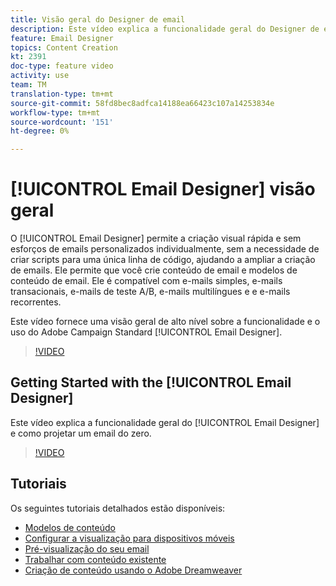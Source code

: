 ```yaml
---
title: Visão geral do Designer de email
description: Este vídeo explica a funcionalidade geral do Designer de email e como projetar um email do zero.Esta página lista todos os vídeos de recursos disponíveis para o designer de email do Adobe Campaign
feature: Email Designer
topics: Content Creation
kt: 2391
doc-type: feature video
activity: use
team: TM
translation-type: tm+mt
source-git-commit: 58fd8bec8adfca14188ea66423c107a14253834e
workflow-type: tm+mt
source-wordcount: '151'
ht-degree: 0%

---
```



# [!UICONTROL Email Designer] visão geral

O [!UICONTROL Email Designer] permite a criação visual rápida e sem esforços de emails personalizados individualmente, sem a necessidade de criar scripts para uma única linha de código, ajudando a ampliar a criação de emails. Ele permite que você crie conteúdo de email e modelos de conteúdo de email. Ele é compatível com e-mails simples, e-mails transacionais, e-mails de teste A/B, e-mails multilíngues e e e-mails recorrentes.

Este vídeo fornece uma visão geral de alto nível sobre a funcionalidade e o uso do Adobe Campaign Standard [!UICONTROL Email Designer].

>[!VIDEO](https://video.tv.adobe.com/v/22771?quality=12)

## Getting Started with the [!UICONTROL Email Designer]

Este vídeo explica a funcionalidade geral do [!UICONTROL Email Designer] e como projetar um email do zero.

>[!VIDEO](https://video.tv.adobe.com/v/25912?quality=12)

## Tutoriais

Os seguintes tutoriais detalhados estão disponíveis:

* [Modelos de conteúdo](/help/designing-content/email-designer/email-content-templates.md)
* [Configurar a visualização para dispositivos móveis](/help/designing-content/email-designer/configure-the-mobile-view.md)
* [Pré-visualização do seu email](/help/designing-content/email-designer/preview-your-email.md)
* [Trabalhar com conteúdo existente](/help/designing-content/email-designer/working-with-existing-content.md)
* [Criação de conteúdo usando o Adobe Dreamweaver](/help/designing-content/email-designer/dreamweaver-integration.md)
